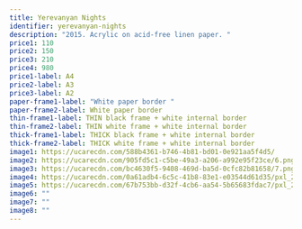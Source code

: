 ```yaml
---
title: Yerevanyan Nights
identifier: yerevanyan-nights
description: "2015. Acrylic on acid-free linen paper. "
price1: 110
price2: 150
price3: 210
price4: 980
price1-label: A4
price2-label: A3
price3-label: A2
paper-frame1-label: "White paper border "
paper-frame2-label: White paper border
thin-frame1-label: THIN black frame + white internal border
thin-frame2-label: THIN white frame + white internal border
thick-frame1-label: THICK black frame + white internal border
thick-frame2-label: THICK white frame + white internal border
image1: https://ucarecdn.com/588b4361-b746-4b81-bd01-0e921aa5f4d5/
image2: https://ucarecdn.com/905fd5c1-c5be-49a3-a206-a992e95f23ce/6.png
image3: https://ucarecdn.com/bc4630f5-9408-469d-ba5d-0cfc82b81658/7.png
image4: https://ucarecdn.com/0a61adb4-6c5c-41b8-83e1-e03544d61d35/pxl_20210813_044738832.portrait.jpg
image5: https://ucarecdn.com/67b753bb-d32f-4cb6-aa54-5b65683fdac7/pxl_20210813_045606625.portrait.jpg
image6: ""
image7: ""
image8: ""
---
```

